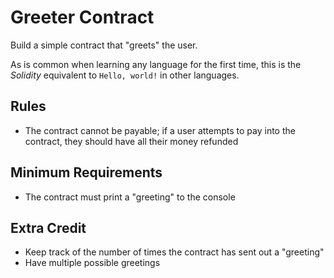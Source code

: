 # Greeter Contract
Build a simple contract that "greets" the user.

As is common when learning any language for the first time, this is the *Solidity* equivalent to `Hello, world!` in other languages.

## Rules
* The contract cannot be payable; if a user attempts to pay into the contract, they should have all their money refunded

## Minimum Requirements
* The contract must print a "greeting" to the console

## Extra Credit
* Keep track of the number of times the contract has sent out a "greeting"
* Have multiple possible greetings
